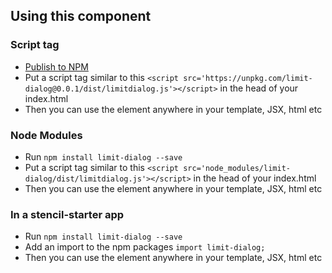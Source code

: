 ## Using this component

### Script tag

- [Publish to NPM](https://docs.npmjs.com/getting-started/publishing-npm-packages)
- Put a script tag similar to this `<script src='https://unpkg.com/limit-dialog@0.0.1/dist/limitdialog.js'></script>` in the head of your index.html
- Then you can use the element anywhere in your template, JSX, html etc

### Node Modules
- Run `npm install limit-dialog --save`
- Put a script tag similar to this `<script src='node_modules/limit-dialog/dist/limitdialog.js'></script>` in the head of your index.html
- Then you can use the element anywhere in your template, JSX, html etc

### In a stencil-starter app
- Run `npm install limit-dialog --save`
- Add an import to the npm packages `import limit-dialog;`
- Then you can use the element anywhere in your template, JSX, html etc
